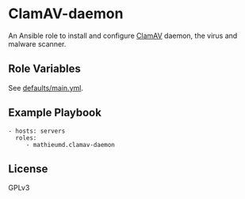 ClamAV-daemon
=============

An Ansible role to install and configure [ClamAV](https://www.clamav.net/)
daemon, the virus and malware scanner.

Role Variables
--------------

See [defaults/main.yml](defaults/main.yml).

Example Playbook
----------------

    - hosts: servers
      roles:
         - mathieumd.clamav-daemon

License
-------

GPLv3
